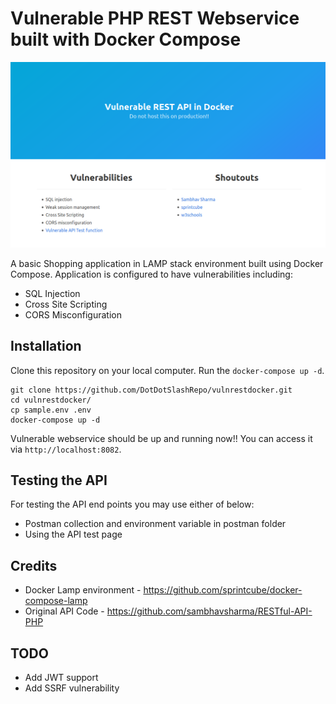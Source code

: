 # Vulnerable PHP REST Webservice built with Docker Compose

![Landing Page](https://github.com/DotDotSlashRepo/vulnrestdocker/blob/master/images/image.PNG?raw=true)

A basic Shopping application in LAMP stack environment built using Docker Compose. Application is configured to have vulnerabilities including:

* SQL Injection
* Cross Site Scripting
* CORS Misconfiguration

## Installation

Clone this repository on your local computer.
Run the `docker-compose up -d`.

```shell
git clone https://github.com/DotDotSlashRepo/vulnrestdocker.git
cd vulnrestdocker/
cp sample.env .env
docker-compose up -d
```

Vulnerable webservice should be up and running now!! You can access it via `http://localhost:8082`.

## Testing the API

For testing the API end points you may use either of below:
* Postman collection and environment variable in postman folder
* Using the API test page

## Credits

* Docker Lamp environment - https://github.com/sprintcube/docker-compose-lamp
* Original API Code - https://github.com/sambhavsharma/RESTful-API-PHP

## TODO

* Add JWT support
* Add SSRF vulnerability
